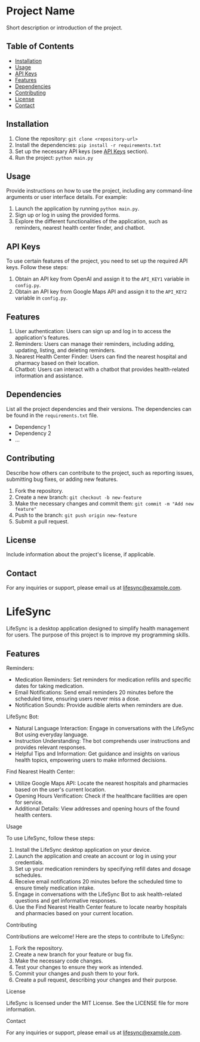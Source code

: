 # Project Name

Short description or introduction of the project.

## Table of Contents

- [Installation](#installation)
- [Usage](#usage)
- [API Keys](#api-keys)
- [Features](#features)
- [Dependencies](#dependencies)
- [Contributing](#contributing)
- [License](#license)
- [Contact](#contact)

## Installation

1. Clone the repository: `git clone <repository-url>`
2. Install the dependencies: `pip install -r requirements.txt`
3. Set up the necessary API keys (see [API Keys](#api-keys) section).
4. Run the project: `python main.py`

## Usage

Provide instructions on how to use the project, including any command-line arguments or user interface details. For example:

1. Launch the application by running `python main.py`.
2. Sign up or log in using the provided forms.
3. Explore the different functionalities of the application, such as reminders, nearest health center finder, and chatbot.

## API Keys

To use certain features of the project, you need to set up the required API keys. Follow these steps:

1. Obtain an API key from OpenAI and assign it to the `API_KEY1` variable in `config.py`.
2. Obtain an API key from Google Maps API and assign it to the `API_KEY2` variable in `config.py`.

## Features

1. User authentication: Users can sign up and log in to access the application's features.
2. Reminders: Users can manage their reminders, including adding, updating, listing, and deleting reminders.
3. Nearest Health Center Finder: Users can find the nearest hospital and pharmacy based on their location.
4. Chatbot: Users can interact with a chatbot that provides health-related information and assistance.

## Dependencies

List all the project dependencies and their versions. The dependencies can be found in the `requirements.txt` file.

- Dependency 1
- Dependency 2
- ...

## Contributing

Describe how others can contribute to the project, such as reporting issues, submitting bug fixes, or adding new features.

1. Fork the repository.
2. Create a new branch: `git checkout -b new-feature`
3. Make the necessary changes and commit them: `git commit -m "Add new feature"`
4. Push to the branch: `git push origin new-feature`
5. Submit a pull request.

## License

Include information about the project's license, if applicable.

## Contact

For any inquiries or support, please email us at lifesync@example.com.

# LifeSync

LifeSync is a desktop application designed to simplify health management for users. The purpose of this project is to improve my programming skills.

## Features

Reminders:

- Medication Reminders: Set reminders for medication refills and specific dates for taking medication.
- Email Notifications: Send email reminders 20 minutes before the scheduled time, ensuring users never miss a dose.
- Notification Sounds: Provide audible alerts when reminders are due.

LifeSync Bot:

- Natural Language Interaction: Engage in conversations with the LifeSync Bot using everyday language.
- Instruction Understanding: The bot comprehends user instructions and provides relevant responses.
- Helpful Tips and Information: Get guidance and insights on various health topics, empowering users to make informed decisions.

Find Nearest Health Center:

- Utilize Google Maps API: Locate the nearest hospitals and pharmacies based on the user's current location.
- Opening Hours Verification: Check if the healthcare facilities are open for service.
- Additional Details: View addresses and opening hours of the found health centers.

Usage

To use LifeSync, follow these steps:

1. Install the LifeSync desktop application on your device.
2. Launch the application and create an account or log in using your credentials.
3. Set up your medication reminders by specifying refill dates and dosage schedules.
4. Receive email notifications 20 minutes before the scheduled time to ensure timely medication intake.
5. Engage in conversations with the LifeSync Bot to ask health-related questions and get informative responses.
6. Use the Find Nearest Health Center feature to locate nearby hospitals and pharmacies based on your current location.

Contributing

Contributions are welcome! Here are the steps to contribute to LifeSync:

1. Fork the repository.
2. Create a new branch for your feature or bug fix.
3. Make the necessary code changes.
4. Test your changes to ensure they work as intended.
5. Commit your changes and push them to your fork.
6. Create a pull request, describing your changes and their purpose.

License

LifeSync is licensed under the MIT License. See the LICENSE file for more information.

Contact

For any inquiries or support, please email us at lifesync@example.com.
